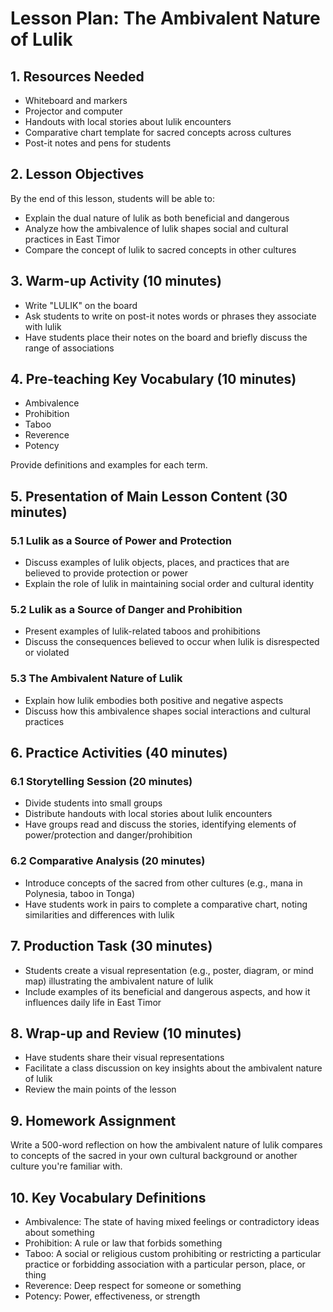 # Lesson Plan: The Ambivalent Nature of Lulik

## 1. Resources Needed

- Whiteboard and markers
- Projector and computer
- Handouts with local stories about lulik encounters
- Comparative chart template for sacred concepts across cultures
- Post-it notes and pens for students

## 2. Lesson Objectives

By the end of this lesson, students will be able to:
- Explain the dual nature of lulik as both beneficial and dangerous
- Analyze how the ambivalence of lulik shapes social and cultural practices in East Timor
- Compare the concept of lulik to sacred concepts in other cultures

## 3. Warm-up Activity (10 minutes)

- Write "LULIK" on the board
- Ask students to write on post-it notes words or phrases they associate with lulik
- Have students place their notes on the board and briefly discuss the range of associations

## 4. Pre-teaching Key Vocabulary (10 minutes)

- Ambivalence
- Prohibition
- Taboo
- Reverence
- Potency

Provide definitions and examples for each term.

## 5. Presentation of Main Lesson Content (30 minutes)

### 5.1 Lulik as a Source of Power and Protection
- Discuss examples of lulik objects, places, and practices that are believed to provide protection or power
- Explain the role of lulik in maintaining social order and cultural identity

### 5.2 Lulik as a Source of Danger and Prohibition
- Present examples of lulik-related taboos and prohibitions
- Discuss the consequences believed to occur when lulik is disrespected or violated

### 5.3 The Ambivalent Nature of Lulik
- Explain how lulik embodies both positive and negative aspects
- Discuss how this ambivalence shapes social interactions and cultural practices

## 6. Practice Activities (40 minutes)

### 6.1 Storytelling Session (20 minutes)
- Divide students into small groups
- Distribute handouts with local stories about lulik encounters
- Have groups read and discuss the stories, identifying elements of power/protection and danger/prohibition

### 6.2 Comparative Analysis (20 minutes)
- Introduce concepts of the sacred from other cultures (e.g., mana in Polynesia, taboo in Tonga)
- Have students work in pairs to complete a comparative chart, noting similarities and differences with lulik

## 7. Production Task (30 minutes)

- Students create a visual representation (e.g., poster, diagram, or mind map) illustrating the ambivalent nature of lulik
- Include examples of its beneficial and dangerous aspects, and how it influences daily life in East Timor

## 8. Wrap-up and Review (10 minutes)

- Have students share their visual representations
- Facilitate a class discussion on key insights about the ambivalent nature of lulik
- Review the main points of the lesson

## 9. Homework Assignment

Write a 500-word reflection on how the ambivalent nature of lulik compares to concepts of the sacred in your own cultural background or another culture you're familiar with.

## 10. Key Vocabulary Definitions

- Ambivalence: The state of having mixed feelings or contradictory ideas about something
- Prohibition: A rule or law that forbids something
- Taboo: A social or religious custom prohibiting or restricting a particular practice or forbidding association with a particular person, place, or thing
- Reverence: Deep respect for someone or something
- Potency: Power, effectiveness, or strength